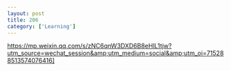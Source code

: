 ```yaml
---
layout: post
title: 206
category: ['Learning']
---
```


https://mp.weixin.qq.com/s/zNC6qnW3DXD6B8eHlL1tjw?utm_source=wechat_session&amp;utm_medium=social&amp;utm_oi=715288513574076416]


